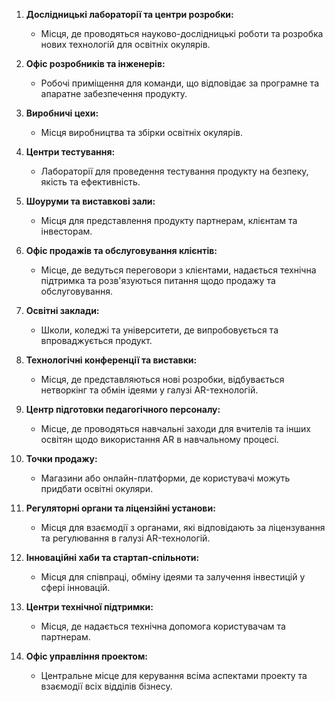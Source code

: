1. **Дослідницькі лабораторії та центри розробки:**
    
    - Місця, де проводяться науково-дослідницькі роботи та розробка нових технологій для освітніх окулярів.
2. **Офіс розробників та інженерів:**
    
    - Робочі приміщення для команди, що відповідає за програмне та апаратне забезпечення продукту.
3. **Виробничі цехи:**
    
    - Місця виробництва та збірки освітніх окулярів.
4. **Центри тестування:**
    
    - Лабораторії для проведення тестування продукту на безпеку, якість та ефективність.
5. **Шоуруми та виставкові зали:**
    
    - Місця для представлення продукту партнерам, клієнтам та інвесторам.
6. **Офіс продажів та обслуговування клієнтів:**
    
    - Місце, де ведуться переговори з клієнтами, надається технічна підтримка та розв'язуються питання щодо продажу та обслуговування.
7. **Освітні заклади:**
    
    - Школи, коледжі та університети, де випробовується та впроваджується продукт.
8. **Технологічні конференції та виставки:**
    
    - Місця, де представляються нові розробки, відбувається нетворкінг та обмін ідеями у галузі AR-технологій.
9. **Центр підготовки педагогічного персоналу:**
    
    - Місце, де проводяться навчальні заходи для вчителів та інших освітян щодо використання AR в навчальному процесі.
10. **Точки продажу:**
    
    - Магазини або онлайн-платформи, де користувачі можуть придбати освітні окуляри.
11. **Регуляторні органи та ліцензійні установи:**
    
    - Місця для взаємодії з органами, які відповідають за ліцензування та регулювання в галузі AR-технологій.
12. **Інноваційні хаби та стартап-спільноти:**
    
    - Місця для співпраці, обміну ідеями та залучення інвестицій у сфері інновацій.
13. **Центри технічної підтримки:**
    
    - Місця, де надається технічна допомога користувачам та партнерам.
14. **Офіс управління проектом:**
    
    - Центральне місце для керування всіма аспектами проекту та взаємодії всіх відділів бізнесу.